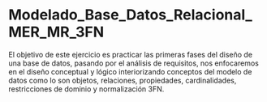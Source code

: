 # Modelado_Base_Datos_Relacional_MER_MR_3FN
El objetivo de este ejercicio es practicar las primeras fases del diseño de una base de datos, pasando por el análisis de requisitos, nos enfocaremos en el diseño conceptual  y lógico interiorizando conceptos del modelo de datos como lo son objetos, relaciones, propiedades, cardinalidades, restricciones de dominio y normalización 3FN.
